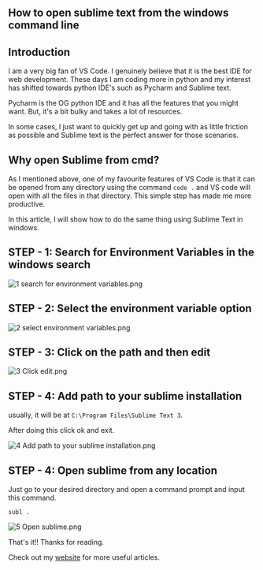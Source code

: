 ## How to open sublime text from the windows command line

## Introduction
I am a very big fan of VS Code. I genuinely believe that it is the best IDE for web development. These days I am coding more in python and my interest has shifted towards python IDE's such as Pycharm and Sublime text. 

Pycharm is the OG python IDE and it has all the features that you might want. But, it's a bit bulky and takes a lot of resources. 

In some cases, I just want to quickly get up and going with as little friction as possible and Sublime text is the perfect answer for those scenarios. 

## Why open Sublime from cmd?
As I mentioned above, one of my favourite features of VS Code is that it can be opened from any directory using the command `code .` and VS code will open with all the files in that directory. This simple step has made me more productive. 

In this article, I will show how to do the same thing using Sublime Text in windows.

## STEP - 1: Search for Environment Variables in the windows search

![1 search for environment variables.png](https://cdn.hashnode.com/res/hashnode/image/upload/v1634962447519/QqLvAxJXD.png)

## STEP - 2: Select the environment variable option

![2 select environment variables.png](https://cdn.hashnode.com/res/hashnode/image/upload/v1634962493407/TbZRqjuHT.png)

## STEP - 3: Click on the path and then edit

![3 Click edit.png](https://cdn.hashnode.com/res/hashnode/image/upload/v1634962549174/5jcgy6UjX.png)

## STEP - 4: Add path to your sublime installation

usually, it will be at `C:\Program Files\Sublime Text 3`.

After doing this click ok and exit.

![4 Add path to your sublime installation.png](https://cdn.hashnode.com/res/hashnode/image/upload/v1634962596168/1pqW5TbEA.png)

## STEP - 4: Open sublime from any location
Just go to your desired directory and open a command prompt and input this command.
```shell
subl .
```

![5 Open sublime.png](https://cdn.hashnode.com/res/hashnode/image/upload/v1634963033049/9wzlGPvCh.png)

That's it!! Thanks for reading.

Check out my [website](https://milindsoorya.site/blog) for more useful articles.